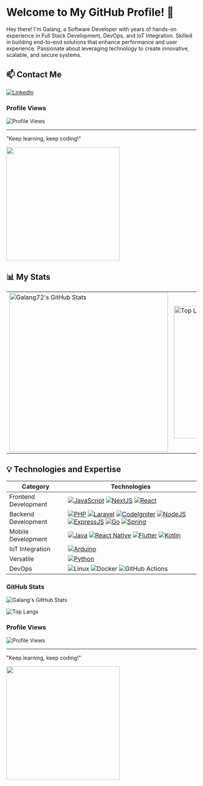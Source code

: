 # Welcome to My GitHub Profile! 🚀

Hey there! I'm Galang, a Software Developer with years of hands-on experience in Full Stack Development, DevOps, and IoT Integration. Skilled in building end-to-end solutions that enhance performance and user experience. Passionate about leveraging technology to create innovative, scalable, and secure systems.

## 📫 Contact Me
[![LinkedIn](https://img.shields.io/badge/@-linkedin-blue?style=for-the-badge&logo=linkedin&logocolor=white)](https://www.linkedin.com/in/galang-lk-b9237a366/)

### Profile Views  
![Profile Views](https://komarev.com/ghpvc/?username=galang72&color=blue)


---

"Keep learning, keep coding!"

<img src="https://media.giphy.com/media/qgQUggAC3Pfv687qPC/giphy.gif" width="300" />

## 📊 My Stats

<div align="center">

<table>
  <tr>
    <td>
      <img src="https://github-readme-stats.vercel.app/api?username=galang72&show_icons=true&theme=merko" alt="Galang72's GitHub Stats" width="420"/>
    </td>
    <td>
      <img src="https://github-readme-stats.vercel.app/api/top-langs/?username=galang72&layout=donut&theme=merko" alt="Top Languages" width="350"/>
    </td>
  </tr>
</table>

</div>

## 💡 Technologies and Expertise
|Category|Technologies|
|--|--|
|Frontend Development|[![JavaScript](https://img.shields.io/badge/javascript-black?style=for-the-badge&logo=javascript)](https://camo.githubusercontent.com/3dc37957a3775a90d930e4c8e28bcf1851b1b42a0849fabf1b2cd6743e03330a/68747470733a2f2f6769746875622d726561646d652d73746174732e76657263656c2e6170702f6170692f746f702d6c616e67732f3f757365726e616d653d67616c616e673732266c61796f75743d646f6e7574267468656d653d6d65726b6f) [![NextJS](https://img.shields.io/badge/next.js-black?style=for-the-badge&logo=nextdotjs)](https://github.com/haikalrafifas?tab=repositories&language=javascript) [![React](https://img.shields.io/badge/react-black?style=for-the-badge&logo=react)](https://github.com/haikalrafifas?tab=repositories&language=javascript)|
|Backend Development|[![PHP](https://img.shields.io/badge/php-black?style=for-the-badge&logo=php)](https://github.com/haikalrafifas?tab=repositories&language=php) [![Laravel](https://img.shields.io/badge/laravel-black?style=for-the-badge&logo=laravel)](https://github.com/haikalrafifas?tab=repositories&language=php) [![CodeIgniter](https://img.shields.io/badge/codeigniter-black?style=for-the-badge&logo=codeigniter)](https://github.com/haikalrafifas?tab=repositories&language=php) [![NodeJS](https://img.shields.io/badge/node.js-black?style=for-the-badge&logo=nodedotjs)](https://github.com/haikalrafifas?tab=repositories&language=javascript) [![ExpressJS](https://img.shields.io/badge/express.js-black?style=for-the-badge&logo=express)](https://github.com/haikalrafifas?tab=repositories&language=javascript) [![Go](https://img.shields.io/badge/go-black?style=for-the-badge&logo=go)](https://github.com/haikalrafifas?tab=repositories&language=go) [![Spring](https://img.shields.io/badge/spring-black?style=for-the-badge&logo=spring)](https://github.com/haikalrafifas?tab=repositories&language=java)|
|Mobile Development|[![Java](https://img.shields.io/badge/java-black?style=for-the-badge&logo=openjdk)](https://github.com/haikalrafifas?tab=repositories&language=java) [![React Native](https://img.shields.io/badge/react_native-black?style=for-the-badge&logo=react)](https://github.com/haikalrafifas?tab=repositories&language=javascript) [![Flutter](https://img.shields.io/badge/flutter-black?style=for-the-badge&logo=flutter)](https://github.com/haikalrafifas?tab=repositories&language=flutter) [![Kotlin](https://img.shields.io/badge/kotlin-black?style=for-the-badge&logo=kotlin)](https://github.com/haikalrafifas?tab=repositories&language=kotlin)|
|IoT Integration|[![Arduino](https://img.shields.io/badge/arduino-black?style=for-the-badge&logo=arduino)](https://github.com/haikalrafifas?tab=repositories&language=c)|
|Versatile|[![Python](https://img.shields.io/badge/python-black?style=for-the-badge&logo=python)](https://github.com/haikalrafifas?tab=repositories&language=python)|
|DevOps|![Linux](https://img.shields.io/badge/linux-black?style=for-the-badge&logo=linux) ![Docker](https://img.shields.io/badge/docker-black?style=for-the-badge&logo=docker) ![GitHub Actions](https://img.shields.io/badge/github_actions-black?style=for-the-badge&logo=github-actions)|


### GitHub Stats  
![Galang's GitHub Stats](https://github-readme-stats.vercel.app/api?username=galang72&show_icons=true&theme=tokyonight)

![Top Langs](https://github-readme-stats.vercel.app/api/top-langs/?username=galang72&layout=donut&theme=tokyonight)

### Profile Views  
![Profile Views](https://komarev.com/ghpvc/?username=galang72&color=blue)

---

"Keep learning, keep coding!"

<img src="https://media.giphy.com/media/qgQUggAC3Pfv687qPC/giphy.gif" width="300" />
